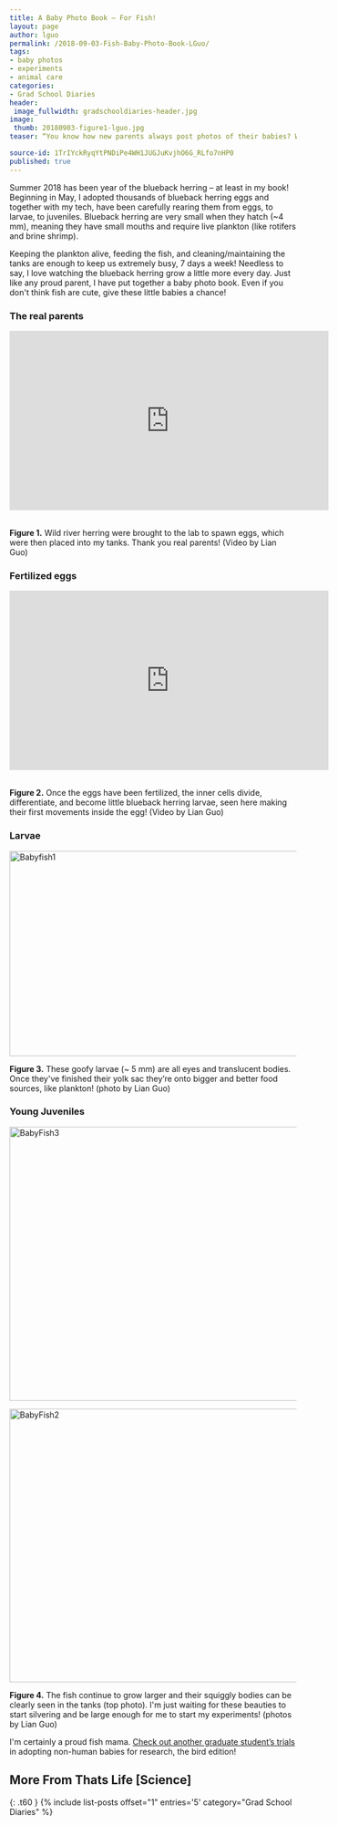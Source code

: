 ```yaml
---
title: A Baby Photo Book – For Fish!
layout: page
author: lguo
permalink: /2018-09-03-Fish-Baby-Photo-Book-LGuo/
tags:
- baby photos
- experiments
- animal care
categories:
- Grad School Diaries
header:
 image_fullwidth: gradschooldiaries-header.jpg
image:
 thumb: 20180903-figure1-lguo.jpg
teaser: “You know how new parents always post photos of their babies? Well this is that, but with fish.”

source-id: 1TrIYckRyqYtPNDiPe4WH1JUGJuKvjhO6G_RLfo7nHP0
published: true
---
```


Summer 2018 has been year of the blueback herring – at least in my book! Beginning in May, I adopted thousands of blueback herring eggs and together with my tech, have been carefully rearing them from eggs, to larvae, to juveniles. Blueback herring are very small when they hatch (~4 mm), meaning they have small mouths and require live plankton (like rotifers and brine shrimp). 

Keeping the plankton alive, feeding the fish, and cleaning/maintaining the tanks are enough to keep us extremely busy, 7 days a week! Needless to say, I love watching the blueback herring grow a little more every day. Just like any proud parent, I have put together a baby photo book. Even if you don't think fish are cute, give these little babies a chance! 

<h3>The real parents</h3>

<center><iframe width="560" height="315" src="https://www.youtube.com/embed/ejTUQFPr1k4" frameborder="0" allow="autoplay; encrypted-media" allowfullscreen></iframe></center><br>

**Figure 1.** Wild river herring were brought to the lab to spawn eggs, which were then placed into my tanks. Thank you real parents! (Video by Lian Guo)

<h3>Fertilized eggs</h3>

<center><iframe width="560" height="315" src="https://www.youtube.com/embed/wLf6Ku5f89A" frameborder="0" allow="autoplay; encrypted-media" allowfullscreen></iframe></center><br>

**Figure 2.** Once the eggs have been fertilized, the inner cells divide, differentiate, and become little blueback herring larvae, seen here making their first movements inside the egg! (Video by Lian Guo)

<h3>Larvae</h3>

<a data-flickr-embed="true"  href="https://www.flickr.com/photos/139839751@N06/29308316488/in/dateposted-friend/" title="Babyfish1"><img src="https://farm1.staticflickr.com/925/29308316488_f6165d5ea5_z.jpg" width="640" height="360" alt="Babyfish1"></a><script async src="//embedr.flickr.com/assets/client-code.js" charset="utf-8"></script>

**Figure 3.** These goofy larvae (~ 5 mm) are all eyes and translucent bodies. Once they've finished their yolk sac they’re onto bigger and better food sources, like plankton! (photo by Lian Guo)

<h3>Young Juveniles</h3>

<a data-flickr-embed="true"  href="https://www.flickr.com/photos/139839751@N06/29308316388/in/dateposted-friend/" title="BabyFish3"><img src="https://farm2.staticflickr.com/1769/29308316388_b4a09c44f7_z.jpg" width="640" height="481" alt="BabyFish3"></a><script async src="//embedr.flickr.com/assets/client-code.js" charset="utf-8"></script>

<a data-flickr-embed="true"  href="https://www.flickr.com/photos/139839751@N06/42461376934/in/dateposted-friend/" title="BabyFish2"><img src="https://farm2.staticflickr.com/1784/42461376934_c499b0ecfa_z.jpg" width="640" height="480" alt="BabyFish2"></a><script async src="//embedr.flickr.com/assets/client-code.js" charset="utf-8"></script>

**Figure 4.** The fish continue to grow larger and their squiggly bodies can be clearly seen in the tanks (top photo). I'm just waiting for these beauties to start silvering and be large enough for me to start my experiments! (photos by Lian Guo)

I'm certainly a proud fish mama. [Check out another graduate student’s trials](http://thatslifesci.com/2017-05-01-Posing-as-a-Bird-Mama-the-adventures-of-a-researcher-turned-bird-parent-AStrauss/) in adopting non-human babies for research, the bird edition!

## More From Thats Life [Science]
{: .t60 }
{% include list-posts offset="1" entries='5' category="Grad School Diaries" %}

